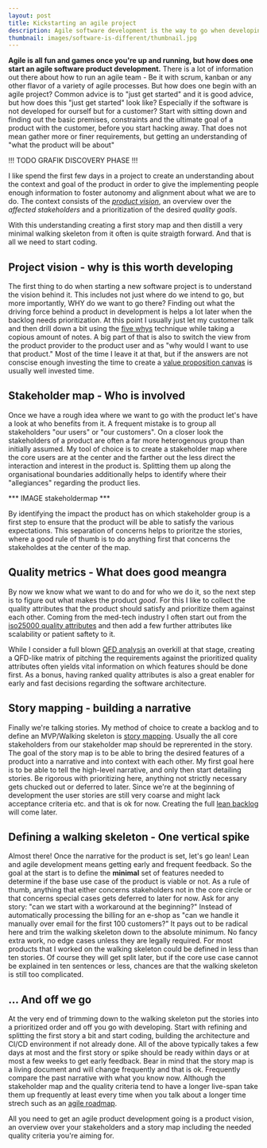 ```yaml
---
layout: post
title: Kickstarting an agile project
description: Agile software development is the way to go when developing a project. But how does one get started with a project or a product? What is needed to get an initial backlog up and running and how much information should one collect to enable all people involved to act empowered? 
thumbnail: images/software-is-different/thumbnail.jpg
---
```


**Agile is all fun and games once you're up and running, but how does one start an agile software product development.** There is a lot of information out there about how to run an agile team - Be it with scrum, kanban or any other flavor of a variety of agile processes. But how does one begin with an agile project? Common advice is to "just get started" and it is good advice, but how does this "just get started" look like? Especially if the software is not developed for ourself but for a customer? 
Start with sitting down and finding out the basic premises, constraints and the ultimate goal of a product with the customer, before you start hacking away. That does not mean gather more or finer requirements, but getting an understanding of "what the product will be about"

!!! TODO GRAFIK DISCOVERY PHASE !!!

I like spend the first few days in a project to create an understanding about the context and goal of the product in order to give the implementing people enough information to foster autonomy and alignment about what we are to do. The context consists of the *[product vision](https://dominikberner.ch/a-good-product-vision/)*, an overview over the *affected stakeholders* and a prioritization of the desired *quality goals*. 

With this understanding creating a first story map and then distill a very minimal walking skeleton from it often is quite straigth forward. And that is all we need to start coding. 

## Project vision - why is this worth developing

The first thing to do when starting a new software project is to understand the vision behind it. This includes not just where do we intend to go, but more importantly, WHY do we want to go there? Finding out what the driving force behind a product in development is helps a lot later when the backlog needs prioritization. At this point I usually just let my customer talk and then drill down a bit using the [five whys](https://en.wikipedia.org/wiki/Five_whys) technique while taking a copious amount of notes. A big part of that is also to switch the view from the product provider to the product user and as "why would I want to use that product." Most of the time I leave it at that, but if the answers are not conscise enough investing the time to create a [value proposition canvas](https://vimeo.com/201197034) is usually well invested time. 

## Stakeholder map - Who is involved

Once we have a rough idea where we want to go with the product let's have a look at who benefits from it. A frequent mistake is to group all stakeholders  "our users" or "our customers". On a closer look the stakeholders of a product are often a far more heterogenous group than initially assumed. 
My tool of choice is to create a stakeholder map where the core users are at the center and the farther out the less direct the interaction and interest in the product is. Splitting them up along the organisational boundaries additionally helps to identify where their "allegiances" regarding the product lies. 

*** IMAGE stakeholdermap ***

By identifying the impact the product has on which stakeholder group is a first step to ensure that the product will be able to satisfy the various expectations. This separation of concerns helps to prioritze the stories, where a good rule of thumb is to do anything first that concerns the stakeholdes at the center of the map. 

## Quality metrics - What does good meangra

By now we know what we want to do and for who we do it, so the next step is to figure out what makes the product *good*. For this I like to collect the quality attributes that the product should satisfy and prioritize them against each other. Coming from the med-tech industry I often start out from the [iso25000 quality attributes](https://iso25000.com/index.php/en/iso-25000-standards/iso-25010) and then add a few further attributes like scalability or patient saftety to it. 

While I consider a full blown [QFD analysis](https://de.wikipedia.org/wiki/Quality_Function_Deployment) an overkill at that stage, creating a QFD-like matrix of pitching the requirements against the prioritized quality attributes often yields vital information on which features should be done first. As a bonus, having ranked quality attributes is also a great enabler for early and fast decisions regarding the software architecture. 

## Story mapping - building a narrative 

Finally we're talking stories. My method of choice to create a backlog and to define an MVP/Walking skeleton is [story mapping](https://medium.com/@priyank.it/user-story-mapping-product-backlog-creation-7ea9a54f7f0e). Usually the all core stakeholders from our stakeholder map should be reprerented in the story. The goal of the story map is to be able to bring the desired features of a product into a narrative and into context with each other. My first goal here is to be able to tell the high-level narrative, and only then start detailing stories. Be rigorous with prioritizing here, anything not strictly necessary gets chucked out or deferred to later. Since we're at the beginning of development the user stories are still very coarse and might lack acceptance criteria etc. and that is ok for now. Creating the full [lean backlog](https://dominikberner.ch/lean-backlog-handling/) will come later. 

## Defining a walking skeleton - One vertical spike

Almost there! Once the narrative for the product is set, let's go lean! Lean and agile development means getting early and frequent feedback. So the goal at the start is to define the **minimal** set of features needed to determine if the base use case of the product is viable or not. As a rule of thumb, anything that either concerns stakeholders not in the core circle or that concerns special cases gets deferred to later for now. Ask for any story: "can we start with a workaround at the beginning?" Instead of automatically processing the billing for an e-shop as "can we handle it manually over email for the first 100 customers?"
It pays out to be radical here and trim the walking skeleton down to the absolute minimum. No fancy extra work, no edge cases unless they are legally required. For most products that I worked on the walking skeleton could be defined in less than ten stories. Of course they will get split later, but if the core use case cannot be explained in ten sentences or less, chances are that the walking skeleton is still too complicated. 

## ... And off we go

At the very end of trimming down to the walking skeleton put the stories into a prioritized order and off you go with developing. Start with refining and splitting the first story a bit and start coding, building the architecture and CI/CD environment if not already done. All of the above typically takes a few days at most and the first story or spike should be ready within days or at most a few weeks to get early feedback. Bear in mind that the story map is a living document and will change frequently and that is ok. Frequently compare the past narrative with what you know now. Although the stakeholder map and the quality criteria tend to have a longer live-span take them up frequently at least every time when you talk about a longer time strech such as an [agile roadmap](https://dominikberner.ch/Agile-Roadmapping/). 

All you need to get an agile product development going is a product vision, an overview over your stakeholders and a story map including the needed quality criteria you're aiming for. 